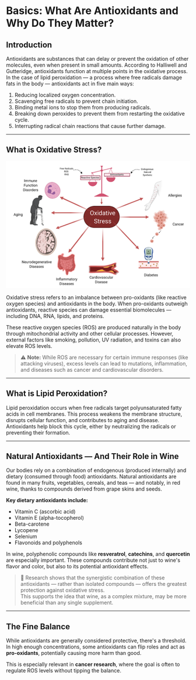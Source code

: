 # **Basics: What Are Antioxidants and Why Do They Matter?**

## Introduction

Antioxidants are substances that can delay or prevent the oxidation of other molecules, even when present in small amounts. According to Halliwell and Gutteridge, antioxidants function at multiple points in the oxidative process. In the case of lipid peroxidation — a process where free radicals damage fats in the body — antioxidants act in five main ways:

1. Reducing localized oxygen concentration.  
2. Scavenging free radicals to prevent chain initiation.  
3. Binding metal ions to stop them from producing radicals.  
4. Breaking down peroxides to prevent them from restarting the oxidative cycle.  
5. Interrupting radical chain reactions that cause further damage.

---

## **What is Oxidative Stress?**
![Balance](assets/Balance.png)  

Oxidative stress refers to an imbalance between pro-oxidants (like reactive oxygen species) and antioxidants in the body. When pro-oxidants outweigh antioxidants, reactive species can damage essential biomolecules — including DNA, RNA, lipids, and proteins.

These reactive oxygen species (ROS) are produced naturally in the body through mitochondrial activity and other cellular processes. However, external factors like smoking, pollution, UV radiation, and toxins can also elevate ROS levels.

> ⚠️ **Note:** While ROS are necessary for certain immune responses (like attacking viruses), excess levels can lead to mutations, inflammation, and diseases such as cancer and cardiovascular disorders.

---

## **What is Lipid Peroxidation?**

Lipid peroxidation occurs when free radicals target polyunsaturated fatty acids in cell membranes. This process weakens the membrane structure, disrupts cellular function, and contributes to aging and disease. Antioxidants help block this cycle, either by neutralizing the radicals or preventing their formation.

---

## **Natural Antioxidants — And Their Role in Wine**

Our bodies rely on a combination of endogenous (produced internally) and dietary (consumed through food) antioxidants. Natural antioxidants are found in many fruits, vegetables, cereals, and teas — and notably, in red wine, thanks to compounds derived from grape skins and seeds.

**Key dietary antioxidants include:**

- Vitamin C (ascorbic acid)  
- Vitamin E (alpha-tocopherol)  
- Beta-carotene  
- Lycopene  
- Selenium  
- Flavonoids and polyphenols  

In wine, polyphenolic compounds like **resveratrol**, **catechins**, and **quercetin** are especially important. These compounds contribute not just to wine's flavor and color, but also to its potential antioxidant effects.

> 🧪 Research shows that the synergistic combination of these antioxidants — rather than isolated compounds — offers the greatest protection against oxidative stress.  
> This supports the idea that wine, as a complex mixture, may be more beneficial than any single supplement.

---

## **The Fine Balance**

While antioxidants are generally considered protective, there's a threshold. In high enough concentrations, some antioxidants can flip roles and act as **pro-oxidants**, potentially causing more harm than good. 

This is especially relevant in **cancer research**, where the goal is often to regulate ROS levels without tipping the balance.






